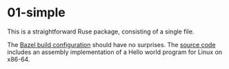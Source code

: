 # 01-simple

This is a straightforward Ruse package, consisting of a single file.

The [Bazel build configuration](BUILD.bazel) should have no surprises.
The [source code](hello-world.ruse) includes an assembly implementation
of a Hello world program for Linux on x86-64.
